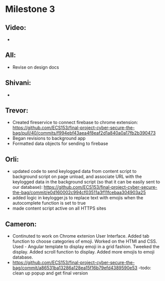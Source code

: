 # Milestone 3
## Video:
- 

## All:
- Revise on design docs

## Shivani:
- 


## Trevor:
- Created fireservice to connect firebase to chrome extension: https://github.com/ECS153/final-project-cyber-secure-the-bag/pull/40/commits/f994ebf43aea4f8eaf2d1a840a0a17fb2b390473
- Began revisions to background app
- Formatted data objects for sending to firebase


## Orli:
- updated code to send keylogged data from content script to background script on page unload, and associate URL with the keylogged data in the background script (so that it can be easily sent to our database): https://github.com/ECS153/final-project-cyber-secure-the-bag/commit/e0d160002c994cf03511a3f11fcebaa304903a25
- added logic in keylogger.js to replace text with emojis when the autocomplete function is set to true
- made content script active on all HTTPS sites


## Cameron:
- Continuted to work on Chrome extenion User Interface. Added tab function to choose categories of emoji. Worked on the HTMl and CSS. Used - Angular template to display emoji in a grid fashion. Tweeked the display. Added scroll function to display. Added more emojis to emoji database. 
- https://github.com/ECS153/final-project-cyber-secure-the-bag/commit/a86531ba13286a128ea15f16b79efd4389590e53
-todo: clean up popup and get final version
